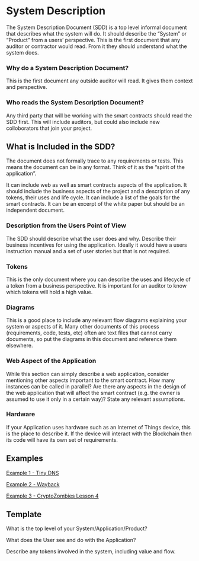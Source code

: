 # System Description

The System Description Document \(SDD\) is a top level informal document that describes what the system will do. It should describe the “System” or “Product” from a users’ perspective. This is the first document that any auditor or contractor would read. From it they should understand what the system does.

### Why do a System Description Document?

This is the first document any outside auditor will read. It gives them context and perspective.

### Who reads the System Description Document?

Any third party that will be working with the smart contracts should read the SDD first. This will include auditors, but could also include new colloborators that join your project.

## What is Included in the SDD?

The document does not formally trace to any requirements or tests. This means the document can be in any format. Think of it as the “spirit of the application”.

It can include web as well as smart contracts aspects of the application. It should include the business aspects of the project and a description of any tokens, their uses and life cycle. It can include a list of the goals for the smart contracts. It can be an excerpt of the white paper but should be an independent document.

### Description from the Users Point of View

The SDD should describe what the user does and why. Describe their business incentives for using the application. Ideally it would have a users instruction manual and a set of user stories but that is not required.

### Tokens

This is the only document where you can describe the uses and lifecycle of a token from a business perspective. It is important for an auditor to know which tokens will hold a high value.

### Diagrams

This is a good place to include any relevant flow diagrams explaining your system or aspects of it. Many other documents of this process \(requirements, code, tests, etc\) often are text files that cannot carry documents, so put the diagrams in this document and reference them elsewhere.

### Web Aspect of the Application

While this section can simply describe a web application, consider mentioning other aspects important to the smart contract. How many instances can be called in parallel? Are there any aspects in the design of the web application that will affect the smart contract \(e.g. the owner is assumed to use it only in a certain way\)? State any relevant assumptions.

### Hardware

If your Application uses hardware such as an Internet of Things device, this is the place to describe it. If the device will interact with the Blockchain then its code will have its own set of requirements.

## Examples

[Example 1 - Tiny DNS](https://github.com/SecurEth/guidelines/blob/master/project-planning/example1-tinyDNS.md)

[Example 2 - Wayback](https://github.com/SecurEth/Wayback/blob/master/docs/01%20-%20System%20Description%20Document.md)

[Example 3 - CryptoZombies Lesson 4](https://github.com/SecurEth/CryptoZombiesT2/blob/master/Lesson4/doc/SystemDefinitionDoc.md)

## Template

What is the top level of your System/Application/Product?

What does the User see and do with the Application?

Describe any tokens involved in the system, including value and flow.

